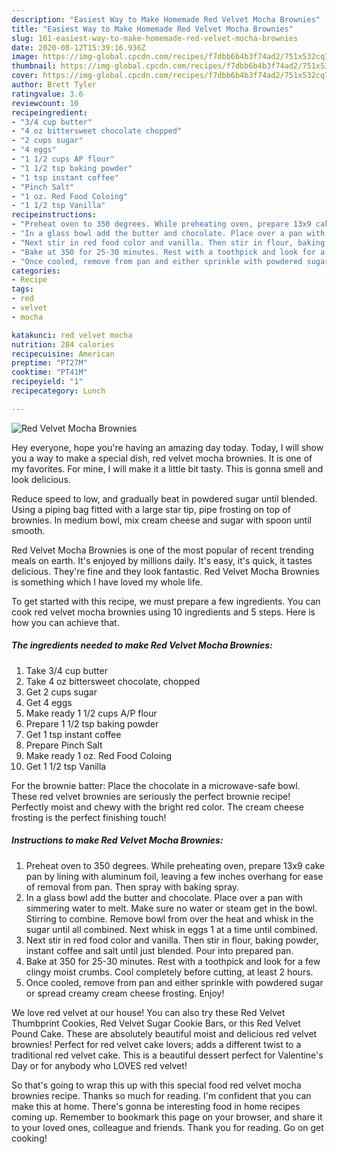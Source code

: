 ```yaml
---
description: "Easiest Way to Make Homemade Red Velvet Mocha Brownies"
title: "Easiest Way to Make Homemade Red Velvet Mocha Brownies"
slug: 161-easiest-way-to-make-homemade-red-velvet-mocha-brownies
date: 2020-08-12T15:39:16.936Z
image: https://img-global.cpcdn.com/recipes/f7dbb6b4b3f74ad2/751x532cq70/red-velvet-mocha-brownies-recipe-main-photo.jpg
thumbnail: https://img-global.cpcdn.com/recipes/f7dbb6b4b3f74ad2/751x532cq70/red-velvet-mocha-brownies-recipe-main-photo.jpg
cover: https://img-global.cpcdn.com/recipes/f7dbb6b4b3f74ad2/751x532cq70/red-velvet-mocha-brownies-recipe-main-photo.jpg
author: Brett Tyler
ratingvalue: 3.6
reviewcount: 10
recipeingredient:
- "3/4 cup butter"
- "4 oz bittersweet chocolate chopped"
- "2 cups sugar"
- "4 eggs"
- "1 1/2 cups AP flour"
- "1 1/2 tsp baking powder"
- "1 tsp instant coffee"
- "Pinch Salt"
- "1 oz. Red Food Coloing"
- "1 1/2 tsp Vanilla"
recipeinstructions:
- "Preheat oven to 350 degrees. While preheating oven, prepare 13x9 cake pan by lining with aluminum foil, leaving a few inches overhang for ease of removal from pan. Then spray with baking spray."
- "In a glass bowl add the butter and chocolate. Place over a pan with simmering water to melt. Make sure no water or steam get in the bowl. Stirring to combine. Remove bowl from over the heat and whisk in the sugar until all combined. Next whisk in eggs 1 at a time until combined."
- "Next stir in red food color and vanilla. Then stir in flour, baking powder, instant coffee and salt until just blended. Pour into prepared pan."
- "Bake at 350 for 25-30 minutes. Rest with a toothpick and look for a few clingy moist crumbs. Cool completely before cutting, at least 2 hours."
- "Once cooled, remove from pan and either sprinkle with powdered sugar or spread creamy cream cheese frosting. Enjoy!"
categories:
- Recipe
tags:
- red
- velvet
- mocha

katakunci: red velvet mocha 
nutrition: 284 calories
recipecuisine: American
preptime: "PT27M"
cooktime: "PT41M"
recipeyield: "1"
recipecategory: Lunch

---
```



![Red Velvet Mocha Brownies](https://img-global.cpcdn.com/recipes/f7dbb6b4b3f74ad2/751x532cq70/red-velvet-mocha-brownies-recipe-main-photo.jpg)

Hey everyone, hope you're having an amazing day today. Today, I will show you a way to make a special dish, red velvet mocha brownies. It is one of my favorites. For mine, I will make it a little bit tasty. This is gonna smell and look delicious.

Reduce speed to low, and gradually beat in powdered sugar until blended. Using a piping bag fitted with a large star tip, pipe frosting on top of brownies. In medium bowl, mix cream cheese and sugar with spoon until smooth.

Red Velvet Mocha Brownies is one of the most popular of recent trending meals on earth. It's enjoyed by millions daily. It's easy, it's quick, it tastes delicious. They're fine and they look fantastic. Red Velvet Mocha Brownies is something which I have loved my whole life.


To get started with this recipe, we must prepare a few ingredients. You can cook red velvet mocha brownies using 10 ingredients and 5 steps. Here is how you can achieve that.

<!--inarticleads1-->

##### The ingredients needed to make Red Velvet Mocha Brownies:

1. Take 3/4 cup butter
1. Take 4 oz bittersweet chocolate, chopped
1. Get 2 cups sugar
1. Get 4 eggs
1. Make ready 1 1/2 cups A/P flour
1. Prepare 1 1/2 tsp baking powder
1. Get 1 tsp instant coffee
1. Prepare Pinch Salt
1. Make ready 1 oz. Red Food Coloing
1. Get 1 1/2 tsp Vanilla


For the brownie batter: Place the chocolate in a microwave-safe bowl. These red velvet brownies are seriously the perfect brownie recipe! Perfectly moist and chewy with the bright red color. The cream cheese frosting is the perfect finishing touch! 

<!--inarticleads2-->

##### Instructions to make Red Velvet Mocha Brownies:

1. Preheat oven to 350 degrees. While preheating oven, prepare 13x9 cake pan by lining with aluminum foil, leaving a few inches overhang for ease of removal from pan. Then spray with baking spray.
1. In a glass bowl add the butter and chocolate. Place over a pan with simmering water to melt. Make sure no water or steam get in the bowl. Stirring to combine. Remove bowl from over the heat and whisk in the sugar until all combined. Next whisk in eggs 1 at a time until combined.
1. Next stir in red food color and vanilla. Then stir in flour, baking powder, instant coffee and salt until just blended. Pour into prepared pan.
1. Bake at 350 for 25-30 minutes. Rest with a toothpick and look for a few clingy moist crumbs. Cool completely before cutting, at least 2 hours.
1. Once cooled, remove from pan and either sprinkle with powdered sugar or spread creamy cream cheese frosting. Enjoy!


We love red velvet at our house! You can also try these Red Velvet Thumbprint Cookies, Red Velvet Sugar Cookie Bars, or this Red Velvet Pound Cake. These are absolutely beautiful moist and delicious red velvet brownies! Perfect for red velvet cake lovers; adds a different twist to a traditional red velvet cake. This is a beautiful dessert perfect for Valentine&#39;s Day or for anybody who LOVES red velvet! 

So that's going to wrap this up with this special food red velvet mocha brownies recipe. Thanks so much for reading. I'm confident that you can make this at home. There's gonna be interesting food in home recipes coming up. Remember to bookmark this page on your browser, and share it to your loved ones, colleague and friends. Thank you for reading. Go on get cooking!
